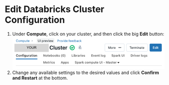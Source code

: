 # Edit Databricks Cluster Configuration

1. Under **Compute**, click on your cluster, and then click the big **Edit** button:
![databricks-edit-cluster.png](./assets/databricks-edit-cluster.png)
2. Change any available settings to the desired values and click **Confirm and Restart** at the bottom.